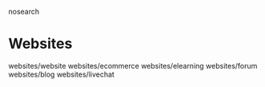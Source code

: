 nosearch  

# Websites

<div class="toctree">

websites/website websites/ecommerce websites/elearning websites/forum
websites/blog websites/livechat

</div>

